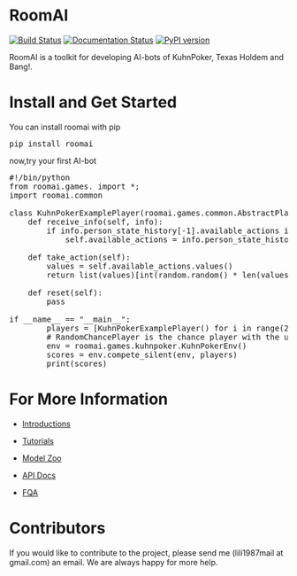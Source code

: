 # RoomAI

[![Build Status](https://travis-ci.org/roomai/RoomAI.svg?branch=master)](https://travis-ci.org/roomai/RoomAI.svg?branch=master)
[![Documentation Status](https://readthedocs.org/projects/roomai/badge/?version=latest)](http://roomai.readthedocs.io/en/latest/?badge=latest)
[![PyPI version](https://badge.fury.io/py/roomai.svg)](https://pypi.python.org/pypi/roomai)



RoomAI is a toolkit for developing AI-bots of KuhnPoker, Texas Holdem and Bang!.


# Install and Get Started

You can install roomai with pip

<pre>
pip install roomai
</pre>

now,try your first AI-bot


<pre>
#!/bin/python
from roomai.games. import *;
import roomai.common

class KuhnPokerExamplePlayer(roomai.games.common.AbstractPlayer):
    def receive_info(self, info):
        if info.person_state_history[-1].available_actions is not None:
            self.available_actions = info.person_state_history[-1].available_actions

    def take_action(self):
        values = self.available_actions.values()
        return list(values)[int(random.random() * len(values))]

    def reset(self):
        pass

if __name__ == "__main__":
        players = [KuhnPokerExamplePlayer() for i in range(2)] + [roomai.games.common.RandomPlayerChance()]
        # RandomChancePlayer is the chance player with the uniform distribution over every output
        env = roomai.games.kuhnpoker.KuhnPokerEnv()
        scores = env.compete_silent(env, players)
        print(scores)
</pre>



# For More Information

 - [Introductions](docs/document/tutorials.md)
 
 - [Tutorials](docs/document/guides_ai.md)
 
 - [Model Zoo](docs/document/model_zoo.md)
 
 - [API Docs](http://roomai.readthedocs.io/en/latest/?badge=latest)
 
 
 - [FQA](docs/document/fqa.md)
 

# Contributors

If you would like to contribute to the project, please send me (lili1987mail at gmail.com) an email. We are always happy for more help.

